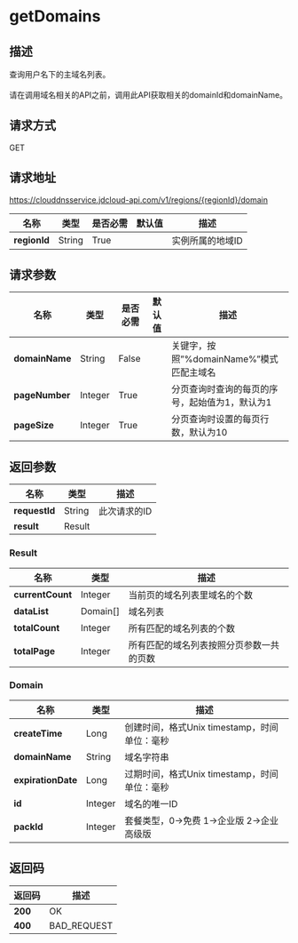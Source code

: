 # getDomains


## 描述
查询用户名下的主域名列表。<br>    
请在调用域名相关的API之前，调用此API获取相关的domainId和domainName。


## 请求方式
GET

## 请求地址
https://clouddnsservice.jdcloud-api.com/v1/regions/{regionId}/domain

|名称|类型|是否必需|默认值|描述|
|---|---|---|---|---|
|**regionId**|String|True| |实例所属的地域ID|

## 请求参数
|名称|类型|是否必需|默认值|描述|
|---|---|---|---|---|
|**domainName**|String|False| |关键字，按照”%domainName%”模式匹配主域名|
|**pageNumber**|Integer|True| |分页查询时查询的每页的序号，起始值为1，默认为1|
|**pageSize**|Integer|True| |分页查询时设置的每页行数，默认为10|


## 返回参数
|名称|类型|描述|
|---|---|---|
|**requestId**|String|此次请求的ID|
|**result**|Result| |

### Result
|名称|类型|描述|
|---|---|---|
|**currentCount**|Integer|当前页的域名列表里域名的个数|
|**dataList**|Domain[]|域名列表|
|**totalCount**|Integer|所有匹配的域名列表的个数|
|**totalPage**|Integer|所有匹配的域名列表按照分页参数一共的页数|
### Domain
|名称|类型|描述|
|---|---|---|
|**createTime**|Long|创建时间，格式Unix timestamp，时间单位：毫秒|
|**domainName**|String|域名字符串|
|**expirationDate**|Long|过期时间，格式Unix timestamp，时间单位：毫秒|
|**id**|Integer|域名的唯一ID|
|**packId**|Integer|套餐类型，0->免费 1->企业版 2->企业高级版|

## 返回码
|返回码|描述|
|---|---|
|**200**|OK|
|**400**|BAD_REQUEST|
